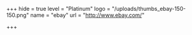 +++
hide = true
level = "Platinum"
logo = "/uploads/thumbs_ebay-150-150.png"
name = "ebay"
url = "http://www.ebay.com/"

+++
